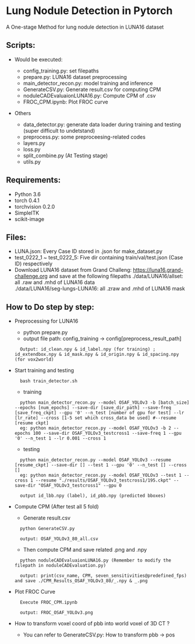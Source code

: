 # Lung Nodule Detection in Pytorch
A One-stage Method for lung nodule detection in LUNA16 dataset

## Scripts:
- Would be executed:
  - config_training.py: set filepaths   
  - prepare.py: LUNA16 dataset preprocessing   
  - main_detector_recon.py: model training and inference
  - GenerateCSV.py: Generate result.csv for computing CPM
  - noduleCADEvaluaionLUNA16.py: Compute CPM of .csv
  - FROC_CPM.ipynb: Plot FROC curve
  
- Others
  - data_detector.py: generate data loader during training and testing (super difficult to undetstand)
  - preprocess.py: some preproceesing-related codes
  - layers.py
  - loss.py
  - split_combine.py (At Testing stage)
  - utils.py

## Requirements:
- Python 3.6
- torch 0.4.1
- torchvision 0.2.0
- SimpleITK
- scikit-image

## Files:
- LUNA.json: Every Case ID stored in .json for make_dataset.py
- test_0222_1 ~ test_0222_5: Five dir containing train/val/test.json (Case ID) respectively
- Download LUNA16 dataset from Grand Challeng: https://luna16.grand-challenge.org and save at the following filepaths
  ./data/LUNA16/allset: all .raw and .mhd of LUNA16 data  
  ./data/LUNA16/seg-lungs-LUNA16: all .zraw and .mhd of LUNA16 mask

## How to Do step by step:
- Preprocessing for LUNA16
  - python prepare.py
  - output file path: config_training -> config[preprocess_result_path]
  ```
    Output: id_clean.npy & id_label.npy (for training) ; id_extendbox.npy & id_mask.npy & id_origin.npy & id_spacing.npy (for vox2world) 
  ```
- Start training and testing
  ```
    bash train_detector.sh
  ```
  - training
  ```
    python main_detector_recon.py --model OSAF_YOLOv3 -b [batch_size] --epochs [num_epochs] --save-dir [save_dir_path] --save-freq [save_freq_ckpt] --gpu '0' --n_test [number of gpu for test] --lr [lr_rate] --cross [1-5 set which cross_data be used] #--resume [resume ckpt]
    eg: python main_detector_recon.py --model OSAF_YOLOv3 -b 2 --epochs 100 --save-dir OSAF_YOLOv3_testcross1 --save-freq 1 --gpu '0' --n_test 1 --lr 0.001 --cross 1 
  ```
  - testing
  ```
    python main_detector_recon.py --model OSAF_YOLOv3 --resume [resume_ckpt] --save-dir [] --test 1 --gpu '0' --n_test [] --cross []
    eg: python main_detector_recon.py --model OSAF_YOLOv3 --test 1 --cross 1 --resume "./results/OSAF_YOLOv3_testcross1/195.ckpt" --save-dir "OSAF_YOLOv3_testcross1" --gpu 0
  ```
  ```
    output id_lbb.npy (label), id_pbb.npy (predicted bboxes)
  ```


- Compute CPM (After test all 5 fold)
  - Generate result.csv
  ```
    python GenerateCSV.py
  ```
  ```
    output: OSAF_YOLOv3_80_all.csv
  ```
  - Then compute CPM and save related .png and .npy 
  ```
    python noduleCADEvaluaionLUNA16.py (Remember to modify the filepath in noduleCADEvaluation.py)
  ```
  ```
    output: print(csv_name, CPM, seven_sensitivities@predefined_fps) and save ./CPM_Results_OSAF_YOLOv3_80/_.npy & _.png
  ```

- Plot FROC Curve
  ```
    Execute FROC_CPM.ipynb
  ```
  ```
    output: FROC_OSAF_YOLOv3.png
  ```

- How to transform voxel coord of pbb into world voxel of 3D CT ?
  - You can refer to GenerateCSV.py: How to transform pbb -> pos
